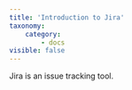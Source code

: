 ```yaml
---
title: 'Introduction to Jira'
taxonomy:
    category:
        - docs
visible: false
---
```

Jira is an issue tracking tool.

